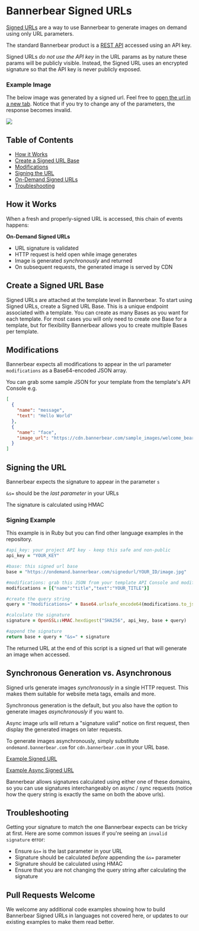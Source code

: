 # Bannerbear Signed URLs

[Signed URLs](https://www.bannerbear.com/integrations/signed-urls/) are a way to use Bannerbear to generate images on demand using only URL parameters.

The standard Bannerbear product is a [REST API](https://www.bannerbear.com/product/image-generation-api/) accessed using an API key. 

Signed URLs *do not use the API key* in the URL params as by nature these params will be publicly visible. Instead, the Signed URL uses an encrypted signature so that the API key is never publicly exposed.

### Example Image

The below image was generated by a signed url. Feel free to [open the url in a new tab](https://ondemand.bannerbear.com/signedurl/vYR1M6LyqpWVAnXbgZ/image.jpg?modifications=W3sibmFtZSI6InBob3RvIiwiaW1hZ2VfdXJsIjoiaHR0cHM6Ly93d3cuYmFubmVyYmVhci5jb20vaW1hZ2VzL2Jsb2cvcGhvdG8tMTUyNDY3ODcxNDIxMC05OTE3YTZjNjE5YzIuanBlZyJ9LHsibmFtZSI6InRpdGxlIiwidGV4dCI6IlN5bmNocm9ub3VzIEltYWdlIEdlbmVyYXRpb24ifSx7Im5hbWUiOiJyZWFkaW5nIiwidGV4dCI6IjQgbWludXRlIHJlYWQifSx7Im5hbWUiOiJhdmF0YXIiLCJpbWFnZV91cmwiOiJodHRwczovL3d3dy5iYW5uZXJiZWFyLmNvbS9pbWFnZXMvYXV0aG9yX3lvbmdmb29rLmpwZyJ9LHsibmFtZSI6Im5hbWUiLCJ0ZXh0IjoiSm9uIFlvbmdmb29rIn0seyJuYW1lIjoiZGF0ZSIsInRleHQiOiJOb3ZlbWJlciAyMDIwIn1d&s=a50398e3bf6d9fd42f6a5fe3d3dc5b730239ba35af1d3783d7023f03a47f6ef4). Notice that if you try to change any of the parameters, the response becomes invalid.

![](https://ondemand.bannerbear.com/signedurl/vYR1M6LyqpWVAnXbgZ/image.jpg?modifications=W3sibmFtZSI6InBob3RvIiwiaW1hZ2VfdXJsIjoiaHR0cHM6Ly93d3cuYmFubmVyYmVhci5jb20vaW1hZ2VzL2Jsb2cvcGhvdG8tMTUyNDY3ODcxNDIxMC05OTE3YTZjNjE5YzIuanBlZyJ9LHsibmFtZSI6InRpdGxlIiwidGV4dCI6IlN5bmNocm9ub3VzIEltYWdlIEdlbmVyYXRpb24ifSx7Im5hbWUiOiJyZWFkaW5nIiwidGV4dCI6IjQgbWludXRlIHJlYWQifSx7Im5hbWUiOiJhdmF0YXIiLCJpbWFnZV91cmwiOiJodHRwczovL3d3dy5iYW5uZXJiZWFyLmNvbS9pbWFnZXMvYXV0aG9yX3lvbmdmb29rLmpwZyJ9LHsibmFtZSI6Im5hbWUiLCJ0ZXh0IjoiSm9uIFlvbmdmb29rIn0seyJuYW1lIjoiZGF0ZSIsInRleHQiOiJOb3ZlbWJlciAyMDIwIn1d&s=a50398e3bf6d9fd42f6a5fe3d3dc5b730239ba35af1d3783d7023f03a47f6ef4)

## Table of Contents

- [How it Works](#how-it-works)
- [Create a Signed URL Base](#create-a-signed-url-base)
- [Modifications](#modifications)
- [Signing the URL](#signing-the-url)
- [On-Demand Signed URLs](#on-demand-signed-urls)
- [Troubleshooting](#troubleshooting)

## How it Works

When a fresh and properly-signed URL is accessed, this chain of events happens:

**On-Demand Signed URLs**

- URL signature is validated
- HTTP request is held open while image generates
- Image is generated *synchronously* and returned
- On subsequent requests, the generated image is served by CDN

## Create a Signed URL Base

Signed URLs are attached at the template level in Bannerbear. To start using Signed URLs, create a Signed URL Base. This is a unique endpoint associated with a template. You can create as many Bases as you want for each template. For most cases you will only need to create one Base for a template, but for flexibility Bannerbear allows you to create multiple Bases per template.

## Modifications

Bannerbear expects all modifications to appear in the url parameter `modifications` as a Base64-encoded JSON array.

You can grab some sample JSON for your template from the template's API Console e.g.

```json
[
  {
    "name": "message",
    "text": "Hello World"
  },
  {
    "name": "face",
    "image_url": "https://cdn.bannerbear.com/sample_images/welcome_bear_photo.jpg"
  }
]
```

## Signing the URL

Bannerbear expects the signature to appear in the parameter `s`

`&s=` should be the *last parameter* in your URLs

The signature is calculated using HMAC

### Signing Example

This example is in Ruby but you can find other language examples in the repository.

```ruby
#api_key: your project API key - keep this safe and non-public
api_key = "YOUR_KEY"

#base: this signed url base
base = "https://ondemand.bannerbear.com/signedurl/YOUR_ID/image.jpg"

#modifications: grab this JSON from your template API Console and modify as needed
modifications = [{"name":"title","text":"YOUR_TITLE"}]

#create the query string
query = "?modifications=" + Base64.urlsafe_encode64(modifications.to_json, :padding => false)

#calculate the signature
signature = OpenSSL::HMAC.hexdigest("SHA256", api_key, base + query)

#append the signature
return base + query + "&s=" + signature
```

The returned URL at the end of this script is a signed url that will generate an image when accessed.

## Synchronous Generation vs. Asynchronous

Signed urls generate images *synchronously* in a single HTTP request. This makes them suitable for website meta tags, emails and more.

Synchronous generation is the default, but you also have the option to generate images *asynchronously* if you want to.

Async image urls will return a "signature valid" notice on first request, then display the generated images on later requests.

To generate images asynchronously, simply substitute `ondemand.bannerbear.com` for `cdn.bannerbear.com` in your URL base.

[Example Signed URL](https://ondemand.bannerbear.com/signedurl/NQ537aZE0aaevwj8bP/image.jpg?modifications=W3sibmFtZSI6InBob3RvIiwiaW1hZ2VfdXJsIjoiaHR0cHM6Ly93d3cuYmFubmVyYmVhci5jb20vaW1hZ2VzL2Jsb2cvcGhvdG8tMTQ5NTYzOTg2NzM4Ny01NDIzZDY4MTE1ODMtMS5qcGVnIn0seyJuYW1lIjoidGl0bGUiLCJ0ZXh0IjoiV2lsbCBBSSBFdmVyIFJlcGxhY2UgRGVzaWduZXJzPyJ9LHsibmFtZSI6InJlYWRpbmciLCJ0ZXh0IjoiOCBtaW51dGUgcmVhZCJ9LHsibmFtZSI6ImF2YXRhciIsImltYWdlX3VybCI6Imh0dHBzOi8vd3d3LmJhbm5lcmJlYXIuY29tL2ltYWdlcy9hdXRob3JfeW9uZ2Zvb2suanBnIn0seyJuYW1lIjoibmFtZSIsInRleHQiOiJKb24gWW9uZ2Zvb2sifSx7Im5hbWUiOiJkYXRlIiwidGV4dCI6Ik5vdmVtYmVyIDIwMTkifV0&s=f96c93cbd31349e6b5ad907e4a14af71223e5f30fe13a0a230f507b1732219cb)

[Example Async Signed URL](https://cdn.bannerbear.com/signedurl/NQ537aZE0aaevwj8bP/image.jpg?modifications=W3sibmFtZSI6InBob3RvIiwiaW1hZ2VfdXJsIjoiaHR0cHM6Ly93d3cuYmFubmVyYmVhci5jb20vaW1hZ2VzL2Jsb2cvcGhvdG8tMTQ5NTYzOTg2NzM4Ny01NDIzZDY4MTE1ODMtMS5qcGVnIn0seyJuYW1lIjoidGl0bGUiLCJ0ZXh0IjoiV2lsbCBBSSBFdmVyIFJlcGxhY2UgRGVzaWduZXJzPyJ9LHsibmFtZSI6InJlYWRpbmciLCJ0ZXh0IjoiOCBtaW51dGUgcmVhZCJ9LHsibmFtZSI6ImF2YXRhciIsImltYWdlX3VybCI6Imh0dHBzOi8vd3d3LmJhbm5lcmJlYXIuY29tL2ltYWdlcy9hdXRob3JfeW9uZ2Zvb2suanBnIn0seyJuYW1lIjoibmFtZSIsInRleHQiOiJKb24gWW9uZ2Zvb2sifSx7Im5hbWUiOiJkYXRlIiwidGV4dCI6Ik5vdmVtYmVyIDIwMTkifV0&s=f96c93cbd31349e6b5ad907e4a14af71223e5f30fe13a0a230f507b1732219cb)

Bannerbear allows signatures calculated using either one of these domains, so you can use signatures interchangeably on async / sync requests (notice how the query string is exactly the same on both the above urls).

## Troubleshooting

Getting your signature to match the one Bannerbear expects can be tricky at first. Here are some common issues if you're seeing an `invalid signature` error:

- Ensure `&s=` is the last parameter in your URL
- Signature should be calculated *before* appending the `&s=` parameter
- Signature should be calculated using HMAC
- Ensure that you are not changing the query string after calculating the signature

## Pull Requests Welcome

We welcome any additional code examples showing how to build Bannerbear Signed URLs in languages not covered here, or updates to our existing examples to make them read better.
